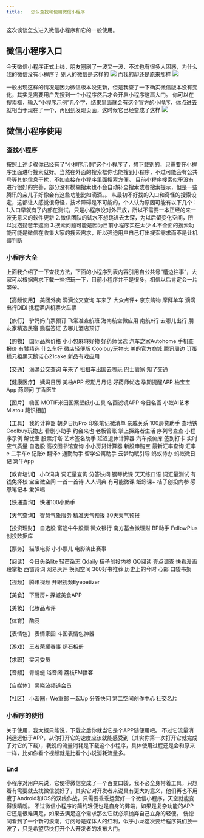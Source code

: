 ```yaml
---
title:   怎么查找和使用微信小程序
---
```

这次谈谈怎么进入微信小程序和它的一般使用。
<!--more-->


## 微信小程序入口
今天微信小程序正式上线，朋友圈刷了一波又一波，不过也有很多人困惑，为什么我的微信没有小程序？
别人的微信是这样的
![](http://ofibx667h.bkt.clouddn.com/blog/img/17-1-9-wechat1.jpeg?imageView2/2/w/400/interlace/0/q/100)
而我的却还是原来那样
![](http://ofibx667h.bkt.clouddn.com/blog/img/17-1-9-wechat2.jpg?imageView2/2/w/400/interlace/0/q/100)

一般出现这样的情况是因为微信版本没更新，但是我查了一下确实微信版本没有变化，其实是需要用户先搜到一个小程序然后才会开启小程序这扇大门。
你可以在搜索框，输入“小程序示例”几个字，结果里面就会有这个官方的小程序，你点进去就相当于现在了一个，再回到发现页面，这时候它已经变成了这样
![](http://ofibx667h.bkt.clouddn.com/blog/img/17-1-9-wechat1.jpeg?imageView2/2/w/400/interlace/0/q/100)


## 微信小程序使用

### 查找小程序
按照上述步骤你已经有了“小程序示例”这个小程序了，想下载别的，只需要在小程序里面进行搜索就好。当然在外面的搜索框你也能搜到小程序，不过可能会有公共号等其他信息干扰，不如直接在小程序里面搜索方便。
目前小程序搜索似乎没有进行很好的完善，部分没有模糊搜索也不会自动补全搜索或者搜索提示，但是一些腾讯的亲儿子好像会有这些功能比如滴滴。。
从最初不好找的入口和奇怪的搜索设定，这都让人感觉很奇怪，技术障碍是不可能的，个人认为原因可能有以下几个：
1.入口早就有了内部在测试，只是小程序没对外开放，所以不需要一本正经的来一波无意义的软件更新
2.微信团队的试水不想跳进去太深，为以后留变化空间，所以犹抱琵琶半遮面
3.搜索问题可能是因为目前小程序实在太少
4.不全面的搜索功能可能是微信在收集大家的搜索需求，所以强迫用户自己打出搜索需求而不是让机器判断


### 小程序大全

上面我介绍了一下查找方法，下面的小程序列表内容引用自公共号“槽边往事”，大家可以根据需求下载一些把玩一下，目前小程序并不是很多，相信以后肯定会一片繁荣。

【高频使用】
美团外卖
滴滴公交查询
车来了
大众点评+
京东购物
摩拜单车
滴滴出行DiDi
携程酒店机票火车票

【旅行】
驴妈妈门票预订
飞常准查航班
海南航空微应用
南航e行
去哪儿出行
朋友家精选民宿
熊猫签证
去哪儿酒店预订

【购物】
国际品牌价格
小小包麻麻好物
好药师优选
汽车之家Autohome
手机查报价
有赞精选
什么车好
微店轻便版
Coolbuy玩物志
美的官方商城
腾讯周边
订蛋糕元祖黑天鹅诺心21cake
新品有戏应用

【交通】
滴滴公交查询
车来了
租租车出国去哪玩
巴士管家
知了交通

【健康医疗】
姨妈日历
美柚APP
经期月月记
好药师优选
孕期提醒APP
柚宝宝App
药顾问
丁香医生

【图片】
嗨图
MOTIF米田图案壁纸小工具
名画滤镜APP
今日名画
小蚁AI艺术
Miatou
藏识相册

【工具】
我的计算器
朝夕日历Pro
印象笔记微清单
亲戚关系
100房贷助手
查地铁
Coolbuy玩物志
看剧小助手
约会来也
老板管账
掌上探路者生活
序列号查查
小程序示例
解忧室
股票灯塔
艺术签名助手
延迟退休计算器
汽车报价库
签到打卡
实时空气质量
自选股
高校图书馆查询
小小房贷计算器
新股申购宝
最新汇率查询
汇率e
二手车e
记账e
翻译e
通勤助手
留学公寓助手
云梦助眠引导
蚂蚁待办
蚂蚁微日记
窝牛App

【教育培训】
小D词典
词汇量查询
分答快问
钢琴优课
天天练口语
词汇量测试
有钱兔择校
宝宝微空间
一首一首诗
人人词典
有可能微课
蚯蚓课+
桔子创投内参
感恩笔记本
爱弹唱

【快递查询】
快递100小助手

【天气查询】
智慧气象服务
精准天气预报
30天天气预报

【投资理财】
自选股
富途牛牛股票
微众银行
南方基金微理财
BP助手
FellowPlus创投数据库

【票务】
猫眼电影
小小票儿
电影演出赛事

【阅读】
今日头条lite
轻芒杂志
Qdaily
桔子创投内参
QQ阅读
壹点调查
快看漫画
段掌柜
西窗诗词
网易灰评
换阅空间
360好书推荐
历史上的今时
心邮
口袋书架

【视频】
腾讯视频
开眼视频Eyepetizer

【美食】
下厨房+
探城美食APP

【美妆】
化妆品点评

【体育】
酷竞

【表情包】
表情家园
斗图表情包神器

【游戏】
王者荣耀赛事
炉石相册

【求职】
实习委员

【音频】
青蜻蜓
浴音阁
荔枝FM播客

【自媒体】
吴晓波频道会员

【社区】
小密圈+
We重邮
一起Up
分答快问
第二空间创作中心
社交名片


### 小程序的使用

关于使用，我大概只能说，下载之后你就当它是个APP随便用吧。
不过它流量消耗远远低于APP，从你打开它的速度应该就能感受到（其实你第一次打开它就完成了对它的下载），我说的流量消耗是下载这个小程序，具体使用过程还是会和原来一样，比如你看个视频就是比看个小说消耗流量多。

### End
小程序对用户来说，它使得微信变成了一个百变口袋，我不必全身带着工具，只想着有需要就去找微信就好了，其实它对开发者来说具有更大的意义，他们再也不用疲于Android和IOS的双线作战，只需要乖乖运营好一个微信小程序，天空就能变得很晴朗。
不过微信小程序的简约轻便也是自身的弊端，如果是复杂功能的APP它还是很难满足，如果去满足这个需求那么它就必须抛弃自己立身的轻便。
恍惚间看到了一个新的浪潮，订阅号是媒体人的红利，似乎小龙这次要给程序员们放一波了，只是希望尽快打开个人开发者的发布大门。
